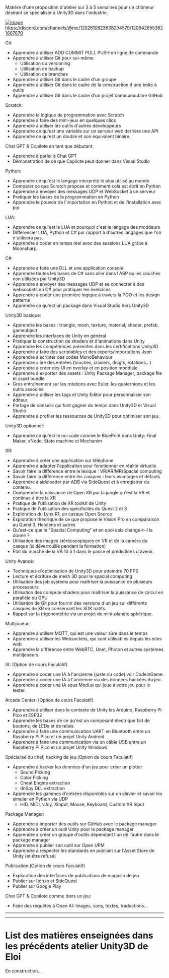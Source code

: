 Matière d'une proposition d'atelier sur 3 à 5 semaines pour un chômeur désirant se spécialiser à Unity3D dans l'industrie.

[![image](https://github.com/EloiStree/HelloRC/assets/20149493/4c5e109f-69e9-4a09-8621-83d6b4608dee)](https://discord.com/channels/@me/1202610823638294579/1206428553621667870)
https://discord.com/channels/@me/1202610823638294579/1206428553621667870


Git:
- Apprendre à utiliser ADD COMMIT PULL PUSH en ligne de commande
- Apprendre à utiliser Git pour soi-même
  - Utilisation du versioning
  - Utilisation de backup
  - Utilisation de branches
- Apprendre à utiliser Git dans le cadre d'un groupe
- Apprendre à utiliser Git dans le cadre de la construction d'une boîte à outils
- Apprendre à utiliser Git dans le cadre d'un projet communautaire GitHub

Scratch:
- Apprendre la logique de programmation avec Scratch
- Apprendre à faire des mini-jeux en quelques clics
- Apprendre à utiliser les outils d'autres développeurs
- Apprendre ce qu'est une variable sur un serveur web derrière une API
- Apprendre ce qu'est un double et son équivalent binaire.

Chat GPT & Copilote en tant que débutant:
- Apprendre à parler à Chat GPT
- Démonstration de ce que Copilote peut donner dans Visual Studio

Python:
- Apprendre ce qu'est le langage interprété le plus utilisé au monde
- Comparer ce que Scratch propose et comment cela est écrit en Python
- Apprendre à envoyer des messages UDP et WebSocket à un serveur
- Pratiquer les bases de la programmation en Python
- Apprendre le pouvoir de l'importation en Python et de l'installation avec pip

LUA:
- Apprendre ce qu'est le LUA et pourquoi c'est le langage des moddeurs
- Différencier LUA, Python et C# par rapport à d'autres langages que l'on n'utilisera pas.
- Apprendre à coder en temps réel avec des sessions LUA grâce à Moonsharp.

C#:
- Apprendre à faire une DLL et une application console
- Apprendre toutes les bases de C# sans aller dans l'ASP ou les couches non utilisées par Unity3D
- Apprendre à envoyer des messages UDP et se connecter à des websockets en C# pour pratiquer les exercices
- Apprendre à coder une première logique à travers la POO et les design patterns
- Apprendre ce qu'est un package dans Visual Studio hors Unity3D

Unity3D basique:
- Apprendre les bases : triangle, mesh, texture, material, shader, prefab, gameobject
- Apprendre les interfaces de Unity en général
- Pratiquer la construction de shaders et d'animations dans Unity
- Apprendre les compétences présentes dans les certifications Unity3D
- Apprendre à faire des scriptables et des exports/importations Json
- Apprendre à scripter des codes MonoBehaviour
- Apprendre à lire des entrées (touches, claviers, doigts, rotations...)
- Apprendre à créer des UI en overlay et en position mondiale
- Apprendre à exporter des assets : Unity Package Manager, package file et asset bundle
- Gros entraînement sur les rotations avec Euler, les quaternions et les outils associés.
- Apprendre à utiliser les tags et Unity Editor pour personnaliser son éditeur.
- Partage de conseils qui font gagner du temps dans Unity3D et Visual Studio
- Apprendre à profiler les ressources de Unity3D pour optimiser son jeu.

Unity3D optionnel:
- Apprendre ce qu'est le no-code comme le BluePrint dans Unity: Final Maker, xNode, State machine et Mechanim

XR:
- Apprendre à créer une application sur téléphone
- Apprendre à adapter l'application pour fonctionner en réalité virtuelle
- Savoir faire la différence entre le lexique : VR/AR/MR/Spacial computing
- Savoir faire la différence entre les casques : leurs avantages et défauts
- Apprendre à sideloader par ADB via SideQuest et à enregistrer du contenu.
- Comprendre la naissance de Open XR par la jungle qu'est la VR et continue à être la XR
- Pratique de l'utilisation de XR toolkit de Unity
- Pratique de l'utilisation des spécificités du Quest 2 et 3
- Exploration du Lynx R1, un casque Open Source
- Exploration théorique de ce que propose le Vision Pro en comparaison au Quest 3, Hololens et autres
- Qu'est-ce que le "Spacial Computing" et en quoi cela change-t-il la donne ?
- Utilisation des images stéréoscopiques en VR et de la caméra du casque (si déverrouillé pendant la formation)
- État du marché de la VR 10 5 1 dans le passé et prédictions d'avenir.

Unity Avancé:
- Techniques d'optimisation de Unity3D pour atteindre 70 FPS
- Lecture et écriture de mesh 3D pour le spacial computing
- Utilisation des job systems pour maîtriser la puissance de plusieurs processeurs
- Utilisation des compute shaders pour maîtriser la puissance de calcul en parallèle du GPU
- Utilisation de Git pour fournir des versions d'un jeu sur différents casques de XR en conservant les SDK natifs.
- Rappel sur la trigonométrie via un projet de mini-planète sphérique.

Multijoueur:
- Apprendre à utiliser MQTT, qui est une valeur sûre dans le temps
- Apprendre à utiliser les Websockets, qui sont utilisables depuis les sites web
- Apprendre la différence entre WebRTC, Unet, Photon et autres systèmes multijoueurs.

IA: (Option de cours Faculatif)
- Apprendre à coder une IA à l'ancienne (juste du code) voir CodeInGame
- Apprendre à coder une IA à l'ancienne via des données hackées du jeu.
- Apprendre à coder une IA sous Modl.ai qui joue à votre jeu pour le tester.

Arcade Center: (Option de cours Faculatif)
- Apprendre à utiliser dans le contexte de Unity les Arduino, Raspberry Pi Pico et ESP32
- Apprendre les bases de ce qu'est un composant électrique fait de boutons, de LEDs et de relais.
- Apprendre à faire une communication UART en Bluetooth entre un Raspberry Pi Pico et un projet Unity Android
- Apprendre à faire une communication via un câble USB entre un Raspberry Pi Pico et un projet Unity Windows

Spécialisé du chef, hacking de jeu:(Option de cours Faculatif)
- Apprendre à hacker les données d'un jeu pour créer un plotter
  - Sound Picking
  - Color Picking
  - Cheat Engine extraction
  - dnSpy DLL extraction
- Apprendre les gammes d'entrées disponibles sur un clavier et savoir les simuler en Python via UDP
  - HID, MIDI, vJoy, XInput, Mouse, Keyboard, Custom XR Input

Package Manager:
- Apprendre à importer des outils sur GitHub avec le package manager
- Apprendre à créer un outil Unity pour le package manager
- Apprendre à créer un groupe d'outils dépendant l'un de l'autre dans le package manager
- Apprendre à publier son outil sur Open UPM
- Apprendre à respecter les standards en publiant sur l'Asset Store de Unity (et être refusé)

Publication:(Option de cours Faculatif)
- Exploration des interfaces de publications de magasin de jeu
- Publier sur Itch.io et SideQuest
- Publier sur Google Play

Chat GPT & Copilote comme dans un jeu:
- Faire des requêtes à Open AI: Images, sons, textes, traductions...


-----------------------------------------------------------------------


-----------------------------------------------------------------------

# List des matières enseignées dans les précédents atelier Unity3D de Eloi

En construction...



